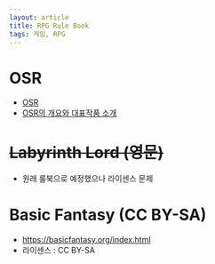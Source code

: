 ```yaml
---
layout: article
title: RPG Rule Book
tags: 게임, RPG
---
```


# OSR
* [OSR](https://en.wikipedia.org/wiki/Old_School_Renaissance)
* [OSR의 개요와 대표작품 소개](https://roongrpg.postype.com/post/6858312)

# ~~Labyrinth Lord (영문)~~
* 원래 룰북으로 예정했으나 라이센스 문제

# Basic Fantasy (CC BY-SA)
* https://basicfantasy.org/index.html
* 라이센스 : CC BY-SA

